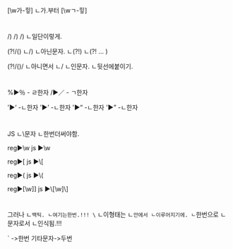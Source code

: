 
  

[\w가-힣]
ㄴ가.부터
[\wㄱ-힣]


#
/)
\/)
\/\)
ㄴ일단이렇게.

(?!\/\()
ㄴ/)
ㄴ아닌문자.
ㄴ(?!)
ㄴ(?! ... )


(?!\/\()\/
ㄴ아니면서
ㄴ/
ㄴ인문자.
ㄴ뒷선에붙이기.

#
%▶％ - ㄹ한자
/▶／ - ㄱ한자

'▶‘ -ㄴ한자
'▶’ -ㄴ한자
'▶“ -ㄴ한자
'▶” -ㄴ한자






#
JS
ㄴ\문자
ㄴ한번더써야함.

reg▶\w
js ▶\\w

reg▶\[
js ▶\\[

reg▶\(
js ▶\\(


reg▶\[\w]\]
js ▶\\[\\w]\\]

#
그러나
ㄴ`백틱.
ㄴ여기는한번.!!!
\`
ㄴ이형태는
ㄴ`안에서
ㄴ이루어지기에.
ㄴ`한번으로
ㄴ문자로서
ㄴ인식됨.!!!

`      ->한번
기타문자->두번
